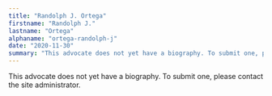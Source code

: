 ```yaml
---
title: "Randolph J. Ortega"
firstname: "Randolph J."
lastname: "Ortega"
alphaname: "ortega-randolph-j"
date: "2020-11-30"
summary: "This advocate does not yet have a biography. To submit one, please contact the site administrator."
---
```

This advocate does not yet have a biography. To submit one, please contact the site administrator.

